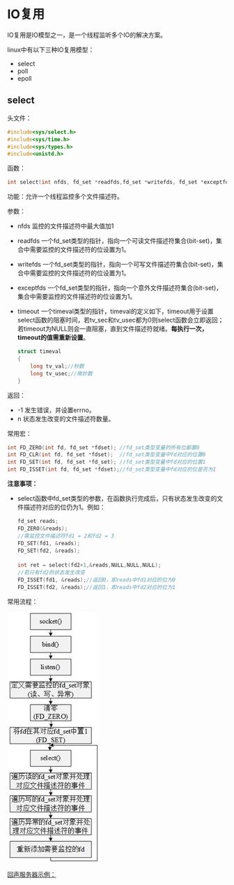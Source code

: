 # IO复用

IO复用是IO模型之一，是一个线程监听多个IO的解决方案。

linux中有以下三种IO复用模型：

- select
- poll
- epoll

## select

头文件：

~~~c
#include<sys/select.h>
#include<sys/time.h>
#include<sys/types.h>
#include<unistd.h>
~~~

函数：

~~~c
int select(int nfds, fd_set *readfds,fd_set *writefds, fd_set *exceptfds, struct timeval *timeout);
~~~

功能：允许一个线程监控多个文件描述符。

参数：

- nfds 监控的文件描述符中最大值加1

- readfds 一个fd_set类型的指针，指向一个可读文件描述符集合(bit-set)，集合中需要监控的文件描述符的位设置为1。

- writefds 一个fd_set类型的指针，指向一个可写文件描述符集合(bit-set)，集合中需要监控的文件描述符的位设置为1。

- exceptfds 一个fd_set类型的指针，指向一个意外文件描述符集合(bit-set)，集合中需要监控的文件描述符的位设置为1。

- timeout 一个timeval类型的指针，timeval的定义如下，timeout用于设置select函数的阻塞时间，若tv_sec和tv_usec都为0则select函数会立即返回；若timeout为NULL则会一直阻塞，直到文件描述符就绪。**每执行一次，timeout的值需重新设置**。

  ~~~c
  struct timeval
  {
      long tv_val;//秒数
      long tv_usec;//微妙数
  }
  ~~~

返回：

- -1 发生错误，并设置errno。
- n 状态发生改变的文件描述符数量。

常用宏：

~~~c
int FD_ZERO(int fd, fd_set *fdset); //fd_set类型变量的所有位都置0
int FD_CLR(int fd, fd_set *fdset);  //fd_set类型变量中fd对应的位置0
int FD_SET(int fd, fd_set *fd_set); //fd_set类型变量中fd对应的位置1
int FD_ISSET(int fd, fd_set *fdset);//fd_set类型变量中fd对应的位是否为1
~~~

**注意事项：**  

- select函数中fd_set类型的参数，在函数执行完成后，只有状态发生改变的文件描述符对应的位仍为1。例如：

  ~~~c
  fd_set reads;
  FD_ZERO(&reads);
  //需监控文件描述符fd1 = 2和fd2 = 3
  FD_SET(fd1, &reads);
  FD_SET(fd2, &reads);
  
  int ret = select(fd2+1,&reads,NULL,NULL,NULL);
  //若只有fd2的状态发生改变
  FD_ISSET(fd1, &reads);//返回0，即reads中fd1对应的位为0
  FD_ISSET(fd2, &reads);//返回1，即reads中fd2对应的位为1
  ~~~

常用流程：

![fig1](./figure1.jpg)

[回声服务器示例：](./select_example/README.md)

